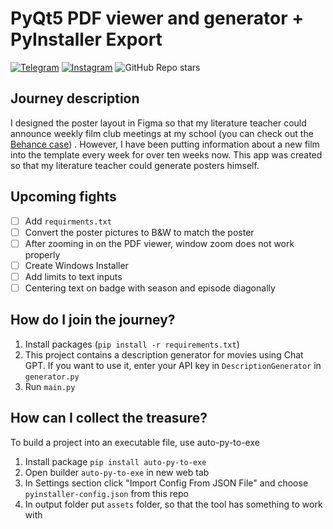 # PyQt5 PDF viewer and generator + PyInstaller Export

[![Telegram](https://img.shields.io/badge/Telegram-lostinwinelands-blue)](https://t.me/lostinwinelands)
[![Instagram](https://img.shields.io/badge/Instagram-gleb.kiva-orange)](https://www.instagram.com/gleb.kiva)
![GitHub Repo stars](https://img.shields.io/github/stars/FeironoX5/pyqt5-pdf-viewer-and-generator?style=social)

## Journey description

I designed the poster layout in Figma so that my literature teacher could announce weekly film club meetings at my
school (you can check out the [Behance case](https://www.behance.net/gallery/161723541/LETFILM-Letovo-School-Film-Club))
.
However, I have been putting information about a new film into the template every week for over ten weeks now. This
app was created so that my literature teacher could generate posters himself.

## Upcoming fights

* [ ] Add ```requirments.txt```
* [ ] Convert the poster pictures to B&W to match the poster
* [ ] After zooming in on the PDF viewer, window zoom does not work properly
* [ ] Create Windows Installer
* [ ] Add limits to text inputs
* [ ] Centering text on badge with season and episode diagonally

## How do I join the journey?

1. Install packages (```pip install -r requirements.txt```)
2. This project contains a description generator for movies using Chat GPT. If you want to use it, enter your API key
   in ```DescriptionGenerator``` in ```generator.py```
3. Run ```main.py```

## How can I collect the treasure?

To build a project into an executable file, use auto-py-to-exe

1. Install package ```pip install auto-py-to-exe```
2. Open builder ```auto-py-to-exe``` in new web tab
3. In Settings section click "Import Config From JSON File" and choose ```pyinstaller-config.json``` from this repo
4. In output folder put ```assets``` folder, so that the tool has something to work with


